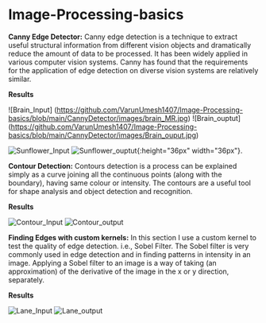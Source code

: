 # Image-Processing-basics

**Canny Edge Detector:** 
Canny edge detection is a technique to extract useful structural information from different vision objects and dramatically reduce the amount of data to be processed. It has been widely applied in various computer vision systems. Canny has found that the requirements for the application of edge detection on diverse vision systems are relatively similar.

**Results**

<brain src="https://github.com/VarunUmesh1407/Image-Processing-basics/blob/main/CannyDetector/images/brain_MR.jpg" height="240" width="120">



![Brain_Input] (https://github.com/VarunUmesh1407/Image-Processing-basics/blob/main/CannyDetector/images/brain_MR.jpg)   ![Brain_ouptut] (https://github.com/VarunUmesh1407/Image-Processing-basics/blob/main/CannyDetector/images/Brain_ouput.jpg)


![Sunflower_Input](https://github.com/VarunUmesh1407/Image-Processing-basics/blob/main/CannyDetector/images/sunflower.jpg)     ![Sunflower_ouptut](https://github.com/VarunUmesh1407/Image-Processing-basics/blob/main/CannyDetector/images/SunFlower_ouput.jpg){:height="36px" width="36px"}.



**Contour Detection:**
Contours detection is a process can be explained simply as a curve joining all the continuous points (along with the boundary), having same colour or intensity. The contours are a useful tool for shape analysis and object detection and recognition.


**Results**

![Contour_Input](https://github.com/VarunUmesh1407/Image-Processing-basics/blob/main/ContourDetection/images/thumbs_up_down.jpg)     ![Contour_output](https://github.com/VarunUmesh1407/Image-Processing-basics/blob/main/ContourDetection/images/Contour_output.png)


**Finding Edges with custom kernels:**
In this section I use a custom kernel to test the quality of edge detection. i.e., Sobel Filter.
The Sobel filter is very commonly used in edge detection and in finding patterns in intensity in an image. Applying a Sobel filter to an image is a way of taking (an approximation) of the derivative of the image in the x or y direction, separately.

**Results**

![Lane_Input](https://github.com/VarunUmesh1407/Image-Processing-basics/blob/main/Finding%20Edges/images/curved_lane.jpg)     ![Lane_output](https://github.com/VarunUmesh1407/Image-Processing-basics/blob/main/Finding%20Edges/images/Lane_output.jpg)
